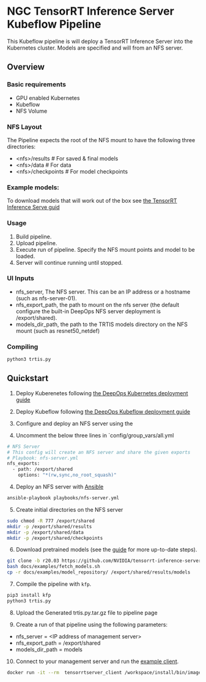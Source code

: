 # NGC TensorRT Inference Server Kubeflow Pipeline

This Kubeflow pipeline is will deploy a TensorRT Inference Server into the Kubernetes cluster. Models are specified and will from an NFS server.

## Overview

### Basic requirements

* GPU enabled Kubernetes
* Kubeflow 
* NFS Volume

### NFS Layout

The Pipeline expects the root of the NFS mount to have the following three directories:
* \<nfs\>/results # For saved & final models
* \<nfs\>/data # For data
* \<nfs\>/checkpoints # For model checkpoints

### Example models:

To download models that will work out of the box see [the TensorRT Inference Serve guid](https://docs.nvidia.com/deeplearning/sdk/tensorrt-inference-server-master-branch-guide/docs/run.html#example-model-repository)

### Usage

1. Build pipeline.
2. Upload pipeline.
3. Execute run of pipeline. Specify the NFS mount points and model to be loaded.
4. Server will continue running until stopped.

### UI Inputs

* nfs_server, The NFS server. This can be an IP address or a hostname (such as nfs-server-01).
* nfs_export_path, the path to mount on the nfs server (the default configure the built-in DeepOps NFS server deployment is /export/shared).
* models_dir_path, the path to the TRTIS models directory on the NFS mount (such as resnet50_netdef)

### Compiling

```sh
python3 trtis.py
```

## Quickstart

1. Deploy Kuberenetes following [the DeepOps Kubernetes deployment guide](../../docs/kubernetes-cluster.md)
2. Deploy Kubeflow following [the DeepOps Kubeflow deployment guide](../../docs/kubeflow.md)
3. Configure and deploy an NFS server using the 

3. Uncomment the below three lines in `config/group_vars/all.yml
```sh
# NFS Server
# This config will create an NFS server and share the given exports
# Playbook: nfs-server.yml
nfs_exports:
  - path: /export/shared
    options: "*(rw,sync,no_root_squash)"
```

4. Deploy an NFS server with [Ansible](../playbooks/nfs-server.yml)
```sh
ansible-playbook playbooks/nfs-server.yml
```

5. Create initial directories on the NFS server
```sh
sudo chmod -R 777 /export/shared
mkdir -p /export/shared/results
mkdir -p /export/shared/data
mkdir -p /export/shared/checkpoints
```

6. Download pretrained models (see the [guide](https://docs.nvidia.com/deeplearning/sdk/tensorrt-inference-server-master-branch-guide/docs/run.html#example-model-repository) for more up-to-date steps).
```sh
git clone -b r20.03 https://github.com/NVIDIA/tensorrt-inference-server.git 
bash docs/examples/fetch_models.sh
cp -r docs/examples/model_repository/ /export/shared/results/models
```

7. Compile the pipeline with `kfp`.
```sh
pip3 install kfp
python3 trtis.py
```

8. Upload the Generated trtis.py.tar.gz file to pipeline page

9. Create a run of that pipeline using the following parameters:

* nfs_server = \<IP address of management server\>
* nfs_export_path = /export/shared
* models_dir_path = models

10. Connect to your management server and run the [example client](https://docs.nvidia.com/deeplearning/sdk/tensorrt-inference-server-master-branch-guide/docs/client_example.html#section-getting-the-client-examples).
```sh
docker run -it --rm  tensorrtserver_client /workspace/install/bin/image_client -m resnet50_netdef images/mug.jpg
```
